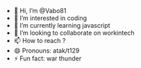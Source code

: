 - 👋 Hi, I’m @Vabo81
- 👀 I’m interested in coding
- 🌱 I’m currently learning javascript
- 💞️ I’m looking to collaborate on workintech
- 📫 How to reach ?
- 😄 Pronouns: atak/t129
- ⚡ Fun fact: war thunder

<!---
Vabo81/Vabo81 is a ✨ special ✨ repository because its `README.md` (this file) appears on your GitHub profile.
You can click the Preview link to take a look at your changes.
--->
